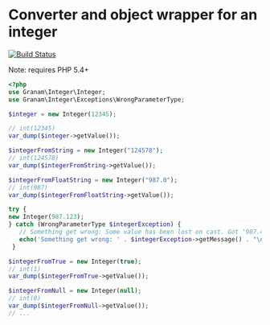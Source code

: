 # Converter and object wrapper for an integer

[![Build Status](https://travis-ci.org/jaroslavtyc/granam-integer.svg?branch=master)](https://travis-ci.org/jaroslavtyc/granam-integer)

Note: requires PHP 5.4+
```php
<?php
use Granam\Integer\Integer;
use Granam\Integer\Exceptions\WrongParameterType;

$integer = new Integer(12345);

// int(12345)
var_dump($integer->getValue());

$integerFromString = new Integer("124578");
// int(124578)
var_dump($integerFromString->getValue());

$integerFromFloatString = new Integer("987.0");
// int(987)
var_dump($integerFromFloatString->getValue());

try {
new Integer(987.123);
} catch (WrongParameterType $integerException) {
   // Something get wrong: Some value has been lost on cast. Got '987.456', cast into integer 987
   echo('Something get wrong: ' . $integerException->getMessage() . "\n");
 }

$integerFromTrue = new Integer(true);
// int(1)
var_dump($integerFromTrue->getValue());

$integerFromNull = new Integer(null);
// int(0)
var_dump($integerFromNull->getValue());
// ...

```
